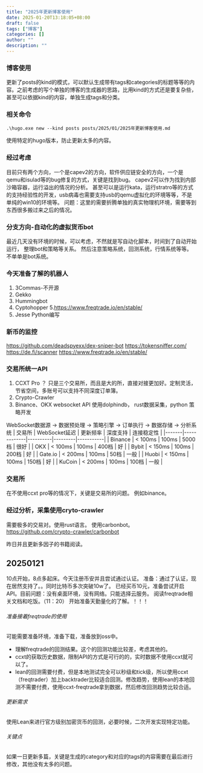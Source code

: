 ```yaml
---
title: "2025年更新博客使用"
date: 2025-01-20T13:18:05+08:00
draft: false
tags: ["博客"]
categories: []
author: ""
description: ""
--- 
```


### 博客使用

更新了posts的kind的模式，可以默认生成带有tags和categories的标题等等的内容。之前考虑的写个单独的博客的生成器的思路，比用kind的方式还是要复杂些，甚至可以依据kind的内容，单独生成tags和分类。

### 相关命令

```
.\hugo.exe new --kind posts posts/2025/01/2025年更新博客使用.md
```

使用特定的hugo版本，防止更新太多的内容。

### 经过考虑
目前只有两个方向，一个是capev2的方向，软件供应链安全的方向，一个是qemu和isulad等的bug修复的方式，关键是找到bug。
capev2可以作为找到内部沙箱容器，运行溢出的情况的分析。
甚至可以是运行kata，运行stratro等的方式的支持经验性的开发，usb病毒也需要支持usb的qemu虚拟化的环境等等，不是单纯的win10的环境等。
问题：这里的需要折腾单独的真实物理机环境，需要等到东西很多搬过来之后的情况。

### 分支方向-自动化的虚拟货币bot
最近几天没有环境的时候，可以考虑，不然就是写自动化脚本，时间到了自动开始运行，
整理bot和策略等关系。
然后注意策略系统，回测系统，行情系统等等。不单单是bot系统。

### 今天准备了解的机器人
1. 3Commas-不开源
2. Gekko
3. Hummingbot
4. Cyptohopper
5.https://www.freqtrade.io/en/stable/
6. Jesse  Python编写

### 新币的监控
https://github.com/deadspyexx/dex-sniper-bot
https://tokensniffer.com/
https://de.fi/scanner
https://www.freqtrade.io/en/stable/

### 交易所统一API
1. CCXT Pro ？ 只是三个交易所，而且是大的所，直接对接更加好。定制灵活，节省空间，多账号可以支持不同深度订单簿。
2. Crypto-Crawler
3. Binance、OKX websocket API
使用dolphindb，  rust数据采集，python 策略开发

WebSocket数据源 -> 数据预处理 -> 策略引擎 -> 订单执行
                -> 数据存储   -> 分析系统
| 交易所 | WebSocket延迟 | 更新频率 | 深度支持 | 连接稳定性 |
|-------|-------------|----------|---------|-----------|
| Binance | < 100ms | 100ms | 5000档 | 很好 |
| OKX | < 100ms | 100ms | 400档 | 好 |
| Bybit | < 150ms | 100ms | 200档 | 好 |
| Gate.io | < 200ms | 100ms | 50档 | 一般 |
| Huobi | < 150ms | 100ms | 150档 | 好 |
| KuCoin | < 200ms | 100ms | 100档 | 一般 |


### 交易所
在不使用ccxt pro等的情况下，关键是交易所的问题。
例如binance。

### 经过分析，采集使用cryto-crawler
需要极多的交易对。使用rust语言。
使用carbonbot。https://github.com/crypto-crawler/carbonbot

昨日并且更新多因子的书籍阅读。

## 20250121
10点开始，8点多起床。今天注册币安并且尝试通过认证。
准备：通过了认证，现在居然支持了。。同时比特币多次突破10w了。
已经买币10元，准备尝试开启API。目前问题：没有桌面环境，没有网络。只能选择云服务。
阅读freqtrade相关文档和吃饭。（11：20）
开始准备天勤量化的了解。！！！

###### 准备接着freqtrade的使用
可能需要准备环境，准备下载，准备放到oss中。

- 理解freqtrade的回测结果。这个的回测功能比较差，考虑其他的。
- ccxt的获取历史数据，限制API的方式是可行的的，实时数据不使用ccxt就可以了。
- lean的回测需要付费，但是本地测试完全可以秒级和tick级，所以使用ccxt（freqtrader）加上backtrader比较适合回测。修改趋势，使用lean的本地回测不需要付费，使用ccxt-freqtrade拿到数据，然后修改回测趋势比较合适。

###### 更新需求
使用Lean来进行官方级别加密货币的回测，必要时候，二次开发实现特定功能。



###### 关键点
如果一日更新多篇，关键是生成的category和对应的tags的内容需要在最后进行修改，其他没有太多的问题。







